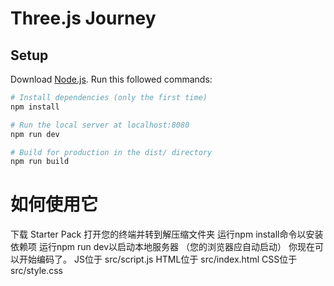# Three.js Journey

## Setup
Download [Node.js](https://nodejs.org/en/download/).
Run this followed commands:

``` bash
# Install dependencies (only the first time)
npm install

# Run the local server at localhost:8080
npm run dev

# Build for production in the dist/ directory
npm run build
```
# 如何使用它
下载 Starter Pack 
打开您的终端并转到解压缩文件夹
运行npm install命令以安装依赖项
运行npm run dev以启动本地服务器
（您的浏览器应自动启动）
你现在可以开始编码了。
JS位于 src/script.js
HTML位于 src/index.html
CSS位于 src/style.css
